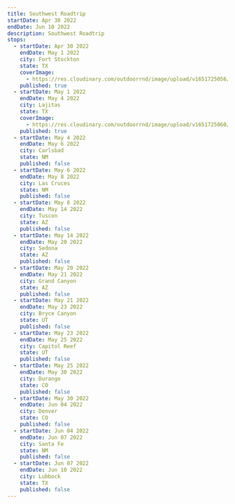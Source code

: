 ```yaml
---
title: Southwest Roadtrip
startDate: Apr 30 2022
endDate: Jun 10 2022
description: Southwest Roadtrip
stops:
  - startDate: Apr 30 2022
    endDate: May 1 2022
    city: Fort Stockton
    state: TX
    coverImage:
      - https://res.cloudinary.com/outdoorrnd/image/upload/v1651725056/Day1.PicnicArea_wxif5e.jpg
    published: true
  - startDate: May 1 2022
    endDate: May 4 2022
    city: Lajitas
    state: TX
    coverImage:
      - https://res.cloudinary.com/outdoorrnd/image/upload/v1651725060/Lajitas.1_issr2i.jpg
    published: true
  - startDate: May 4 2022
    endDate: May 6 2022
    city: Carlsbad
    state: NM
    published: false
  - startDate: May 6 2022
    endDate: May 8 2022
    city: Las Cruces
    state: NM
    published: false
  - startDate: May 8 2022
    endDate: May 14 2022
    city: Tuscon
    state: AZ
    published: false
  - startDate: May 14 2022
    endDate: May 20 2022
    city: Sedona
    state: AZ
    published: false
  - startDate: May 20 2022
    endDate: May 21 2022
    city: Grand Canyon
    state: AZ
    published: false
  - startDate: May 21 2022
    endDate: May 23 2022
    city: Bryce Canyon
    state: UT
    published: false
  - startDate: May 23 2022
    endDate: May 25 2022
    city: Capitol Reef
    state: UT
    published: false
  - startDate: May 25 2022
    endDate: May 30 2022
    city: Durango
    state: CO
    published: false
  - startDate: May 30 2022
    endDate: Jun 04 2022
    city: Denver
    state: CO
    published: false
  - startDate: Jun 04 2022
    endDate: Jun 07 2022
    city: Santa Fe
    state: NM
    published: false
  - startDate: Jun 07 2022
    endDate: Jun 10 2022
    city: Lubbock
    state: TX
    published: false
---
```

